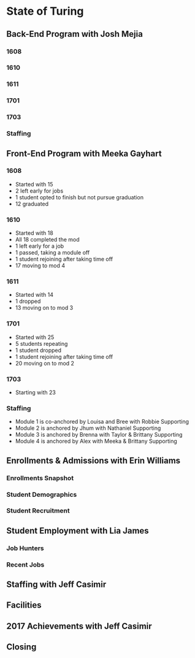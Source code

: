 # State of Turing

## Back-End Program with Josh Mejia

### 1608

### 1610

### 1611

### 1701

### 1703

### Staffing

## Front-End Program with Meeka Gayhart

### 1608

- Started with 15
- 2 left early for jobs
- 1 student opted to finish but not pursue graduation
- 12 graduated

### 1610

- Started with 18
- All 18 completed the mod
- 1 left early for a job
- 1 passed, taking a module off
- 1 student rejoining after taking time off
- 17 moving to mod 4

### 1611

- Started with 14
- 1 dropped
- 13 moving on to mod 3

### 1701

- Started with 25
- 5 students repeating
- 1 student dropped
- 1 student rejoining after taking time off
- 20 moving on to mod 2

### 1703

- Starting with 23

### Staffing

- Module 1 is co-anchored by Louisa and Bree with Robbie Supporting
- Module 2 is anchored by Jhum with Nathaniel Supporting
- Module 3 is anchored by Brenna with Taylor & Brittany Supporting
- Module 4 is anchored by Alex with Meeka & Brittany Supporting

## Enrollments & Admissions with Erin Williams

### Enrollments Snapshot

### Student Demographics

### Student Recruitment

## Student Employment with Lia James

### Job Hunters

### Recent Jobs

## Staffing with Jeff Casimir

## Facilities

## 2017 Achievements with Jeff Casimir

## Closing
